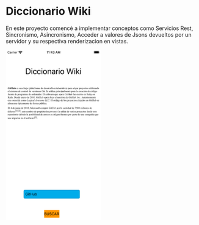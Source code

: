 # Diccionario Wiki

En este proyecto comencé a implementar conceptos como Servicios Rest, Sincronismo, Asincronismo, Acceder a valores de Jsons devueltos por un servidor 
y su respectiva renderizacion en vistas.


<img src="images/Simulator Screen Shot - iPhone SE (2nd generation) - 2020-07-07 at 11.43.49.png" width="250">
